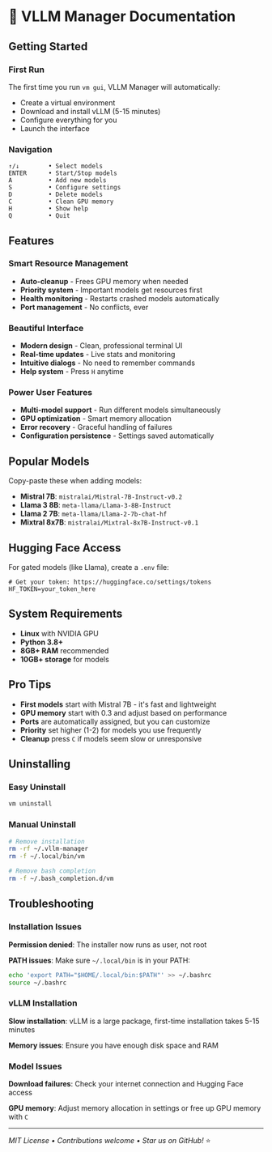 # 📖 VLLM Manager Documentation

## Getting Started

### First Run

The first time you run `vm gui`, VLLM Manager will automatically:
- Create a virtual environment
- Download and install vLLM (5-15 minutes)
- Configure everything for you
- Launch the interface

### Navigation

```
↑/↓        • Select models
ENTER      • Start/Stop models
A          • Add new models
S          • Configure settings
D          • Delete models
C          • Clean GPU memory
H          • Show help
Q          • Quit
```

## Features

### Smart Resource Management
- **Auto-cleanup** - Frees GPU memory when needed
- **Priority system** - Important models get resources first
- **Health monitoring** - Restarts crashed models automatically
- **Port management** - No conflicts, ever

### Beautiful Interface
- **Modern design** - Clean, professional terminal UI
- **Real-time updates** - Live stats and monitoring
- **Intuitive dialogs** - No need to remember commands
- **Help system** - Press `H` anytime

### Power User Features
- **Multi-model support** - Run different models simultaneously
- **GPU optimization** - Smart memory allocation
- **Error recovery** - Graceful handling of failures
- **Configuration persistence** - Settings saved automatically

## Popular Models

Copy-paste these when adding models:

- **Mistral 7B**: `mistralai/Mistral-7B-Instruct-v0.2`
- **Llama 3 8B**: `meta-llama/Llama-3-8B-Instruct`
- **Llama 2 7B**: `meta-llama/Llama-2-7b-chat-hf`
- **Mixtral 8x7B**: `mistralai/Mixtral-8x7B-Instruct-v0.1`

## Hugging Face Access

For gated models (like Llama), create a `.env` file:

```env
# Get your token: https://huggingface.co/settings/tokens
HF_TOKEN=your_token_here
```

## System Requirements

- **Linux** with NVIDIA GPU
- **Python 3.8+**
- **8GB+ RAM** recommended
- **10GB+ storage** for models

## Pro Tips

- **First models** start with Mistral 7B - it's fast and lightweight
- **GPU memory** start with 0.3 and adjust based on performance
- **Ports** are automatically assigned, but you can customize
- **Priority** set higher (1-2) for models you use frequently
- **Cleanup** press `C` if models seem slow or unresponsive

## Uninstalling

### Easy Uninstall

```bash
vm uninstall
```

### Manual Uninstall

```bash
# Remove installation
rm -rf ~/.vllm-manager
rm -f ~/.local/bin/vm

# Remove bash completion
rm -f ~/.bash_completion.d/vm
```

## Troubleshooting

### Installation Issues

**Permission denied**: The installer now runs as user, not root

**PATH issues**: Make sure `~/.local/bin` is in your PATH:

```bash
echo 'export PATH="$HOME/.local/bin:$PATH"' >> ~/.bashrc
source ~/.bashrc
```

### vLLM Installation

**Slow installation**: vLLM is a large package, first-time installation takes 5-15 minutes

**Memory issues**: Ensure you have enough disk space and RAM

### Model Issues

**Download failures**: Check your internet connection and Hugging Face access

**GPU memory**: Adjust memory allocation in settings or free up GPU memory with `C`

---

*MIT License • Contributions welcome • Star us on GitHub!* ⭐